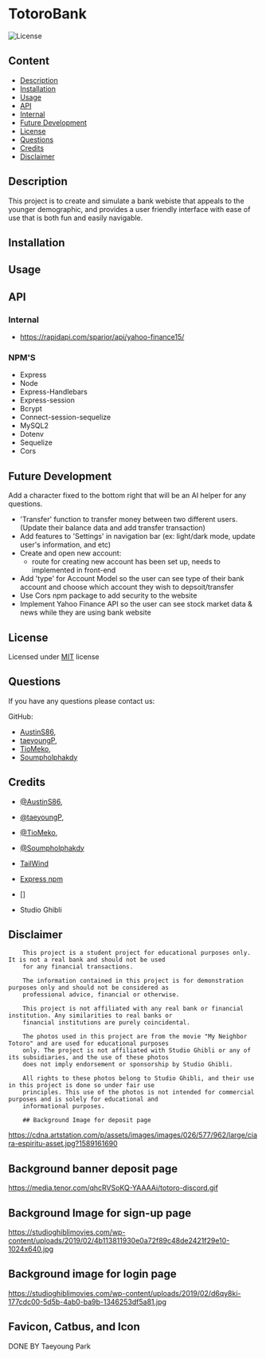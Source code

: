# TotoroBank

![License](https://img.shields.io/badge/License-MIT-yellow.svg)

## Content

- [Description](#description)
- [Installation](#installation)
- [Usage](#usage)
- [API](#api)
- [Internal](#internal)
- [Future Development](#future-development)
- [License](#license)
- [Questions](#questions)
- [Credits](#credits)
- [Disclaimer](#disclaimer)

## Description

This project is to create and simulate a bank webiste that appeals to the younger demographic, and provides a user friendly interface with ease of use that is both fun and easily navigable.

## Installation

## Usage

## API

### Internal

- https://rapidapi.com/sparior/api/yahoo-finance15/

### NPM'S

- Express
- Node
- Express-Handlebars
- Express-session
- Bcrypt
- Connect-session-sequelize
- MySQL2
- Dotenv
- Sequelize
- Cors

## Future Development

Add a character fixed to the bottom right that will be an AI helper for any questions.

- 'Transfer' function to transfer money between two different users. (Update their balance data and add transfer transaction)
- Add features to 'Settings' in navigation bar (ex: light/dark mode, update user's information, and etc)
- Create and open new account:
  - route for creating new account has been set up, needs to implemented in front-end
- Add 'type' for Account Model so the user can see type of their bank account and choose which account they wish to depsoit/transfer
- Use Cors npm package to add security to the website
- Implement Yahoo Finance API so the user can see stock market data & news while they are using bank website

## License

Licensed under [MIT](https://choosealicense.com/licenses/mit/) license

## Questions

If you have any questions please contact us:

GitHub:

- [AustinS86](https://github.com/AustinS86),
- [taeyoungP](https://github.com/taeyoungP),
- [TioMeko](https://github.com/TioMeko),
- [Soumpholphakdy](https://github.com/Soumpholphakdy)

## Credits

- [@AustinS86](https://github.com/AustinS86),
- [@taeyoungP](https://github.com/taeyoungP),
- [@TioMeko](https://github.com/TioMeko),
- [@Soumpholphakdy](https://github.com/Soumpholphakdy)

- [TailWind](https://tailwindcss.com/)
- [Express npm]()
- []
- Studio Ghibli

## Disclaimer

    	This project is a student project for educational purposes only. It is not a real bank and should not be used
    	for any financial transactions.

    	The information contained in this project is for demonstration purposes only and should not be considered as
    	professional advice, financial or otherwise.

    	This project is not affiliated with any real bank or financial institution. Any similarities to real banks or
    	financial institutions are purely coincidental.

    	The photos used in this project are from the movie "My Neighbor Totoro" and are used for educational purposes
    	only. The project is not affiliated with Studio Ghibli or any of its subsidiaries, and the use of these photos
    	does not imply endorsement or sponsorship by Studio Ghibli.

    	All rights to these photos belong to Studio Ghibli, and their use in this project is done so under fair use
    	principles. This use of the photos is not intended for commercial purposes and is solely for educational and
    	informational purposes.

    	## Background Image for deposit page

https://cdna.artstation.com/p/assets/images/images/026/577/962/large/ciara-espiritu-asset.jpg?1589161690

## Background banner deposit page

https://media.tenor.com/qhcRVSoKQ-YAAAAi/totoro-discord.gif

## Background Image for sign-up page

https://studioghiblimovies.com/wp-content/uploads/2019/02/4b113811930e0a72f89c48de2421f29e10-1024x640.jpg

## Background image for login page

https://studioghiblimovies.com/wp-content/uploads/2019/02/d6qy8ki-177cdc00-5d5b-4ab0-ba9b-1346253df5a81.jpg

## Favicon, Catbus, and Icon

DONE BY Taeyoung Park
